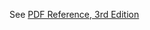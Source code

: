 See [PDF Reference, 3rd Edition](https://www.adobe.com/content/dam/acom/en/devnet/pdf/pdfs/pdf_reference_archives/PDFReference.pdf)